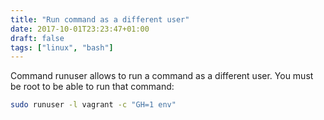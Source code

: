 ```yaml
---
title: "Run command as a different user"
date: 2017-10-01T23:23:47+01:00
draft: false
tags: ["linux", "bash"]
---
```


Command runuser allows to run a command as a different user. You must be root to be able to run that command:
```bash
sudo runuser -l vagrant -c "GH=1 env"
```
